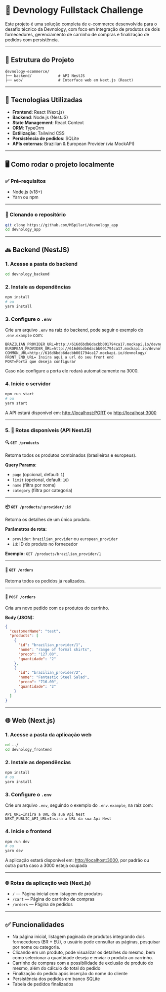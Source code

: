 # 🛒 Devnology Fullstack Challenge

Este projeto é uma solução completa de e-commerce desenvolvida para o desafio técnico da Devnology, com foco em integração de produtos de dois fornecedores, gerenciamento de carrinho de compras e finalização de pedidos com persistência.

---

## 📁 Estrutura do Projeto

```
devnology-ecommerce/
├── backend/            # API NestJS
├── web/                # Interface web em Next.js (React)
```

---

## 🚀 Tecnologias Utilizadas

- **Frontend**: React (Next.js)
- **Backend**: Node.js (NestJS)
- **State Management**: React Context
- **ORM**: TypeOrm
- **Estilização**: Tailwind CSS
- **Persistência de pedidos**: SQLite
- **APIs externas**: Brazilian & European Provider (via MockAPI)

---

## 🖥️ Como rodar o projeto localmente

### ✅ Pré-requisitos

- Node.js (v18+)
- Yarn ou npm

---

### 🔧 Clonando o repositório

```bash
git clone https://github.com/MSpilari/devnology_app
cd devnology_app
```

---

## 🔙 Backend (NestJS)

### 1. Acesse a pasta do backend

```bash
cd devnology_backend
```

### 2. Instale as dependências

```bash
npm install
# ou
yarn install
```

### 3. Configure o `.env`

Crie um arquivo `.env` na raiz do backend, pode seguir o exemplo do `.env.example` com:

```env
BRAZILIAN_PROVIDER_URL=http://616d6bdb6dacbb001794ca17.mockapi.io/devnology/brazilian_provider
EUROPEAN_PROVIDER_URL=http://616d6bdb6dacbb001794ca17.mockapi.io/devnology/european_provider
COMMON_URL=http://616d6bdb6dacbb001794ca17.mockapi.io/devnology/
FRONT_END_URL= Insira aqui a url do seu front end
PORT=Porta que deseja configurar
```

Caso não configure a porta ele rodará automaticamente na 3000.

### 4. Inicie o servidor

```bash
npm run start
# ou
yarn start
```

A API estará disponível em: [http://localhost:PORT](http://localhost:PORT) ou [http://localhost:3000](http://localhost:3000)

---

### 5. 📡 Rotas disponíveis (API NestJS)

#### 🔍 `GET /products`

Retorna todos os produtos combinados (brasileiros e europeus).

**Query Params:**

- `page` (opcional, default: `1`)
- `limit` (opcional, default: `10`)
- `name` (filtra por nome)
- `category` (filtra por categoria)

---

#### 📦 `GET /products/:provider/:id`

Retorna os detalhes de um único produto.

**Parâmetros de rota:**

- `provider`: `brazilian_provider` ou `european_provider`
- `id`: ID do produto no fornecedor

**Exemplo:**
`GET /products/brazilian_provider/1`

---

#### 📜 `GET /orders`

Retorna todos os pedidos já realizados.

---

#### 🛒 `POST /orders`

Cria um novo pedido com os produtos do carrinho.

**Body (JSON):**

```json
{
  "customerName": "test",
  "products": [
    {
      "id": "brazilian_provider/1",
      "nome": "range of formal shirts",
      "preco": "127.00",
      "quantidade": "2"
    },
    {
      "id": "brazilian_provider/2",
      "nome": "Fantastic Steel Salad",
      "preco": "716.00",
      "quantidade": "2"
    }
  ]
}
```

---

## 🌐 Web (Next.js)

### 1. Acesse a pasta da aplicação web

```bash
cd ../
cd devnology_frontend
```

### 2. Instale as dependências

```bash
npm install
# ou
yarn install
```

### 3. Configure o `.env`

Crie um arquivo `.env`, seguindo o exemplo do `.env.example`, na raiz com:

```env
API_URL=Insira a URL da sua Api Nest
NEXT_PUBLIC_API_URL=Insira a URL da sua Api Nest
```

### 4. Inicie o frontend

```bash
npm run dev
# ou
yarn dev
```

A aplicação estará disponível em: [http://localhost:3000](http://localhost:3000), por padrão ou outra porta caso a 3000 esteja ocupada

---

### 🌐 Rotas da aplicação web (Next.js)

- `/` — Página inicial com listagem de produtos
- `/cart` — Página do carrinho de compras
- `/orders` — Página de pedidos

---

## ✅ Funcionalidades

- Na página inicial, listagem paginada de produtos integrando dois fornecedores (BR + EU), o usuário pode consultar as páginas, pesquisar por nome ou categoria.
- Clicando em um produto, pode visualizar os detalhes do mesmo, bem como selecionar a quantidade deseja e enviar o produto ao carrinho.
- Carrinho de compras com a possibilidade de exclusão de produto do mesmo, além do cálculo do total do pedido
- Finalização do pedido após inserção do nome do cliente
- Persistência dos pedidos em banco SQLite
- Tabela de pedidos finalizados
